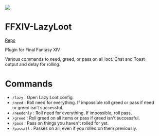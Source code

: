 [![](https://dcbadge.vercel.app/api/server/JRVF3DmGM2)](https://discord.gg/JRVF3DmGM2)

# FFXIV-LazyLoot

[Repo](https://raw.githubusercontent.com/53m1k0l0n/FF14_Plugins/main/repo.json)

Plugin for Final Fantasy XIV

Various commands to need, greed, or pass on all loot. Chat and Toast output and delay for rolling.

# Commands

* `/lazy` : Open Lazy Loot config.
* `/need` : Roll need for everything. If impossible roll greed or pass if need or greed isn't successful.
* `/needonly` : Roll need for everything. If impossible, roll pass.
* `/greed` : Roll greed on all items or pass if greed isn't successful.
* `/pass` : Pass on things you haven't rolled for yet.
* `/passall` : Passes on all, even if you rolled on them previously.
